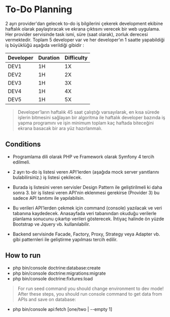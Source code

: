 # To-Do Planning
2 ayrı provider'dan gelecek to-do iş bilgilerini çekerek development ekibine haftalık olarak paylaştıracak ve ekrana çıktısını verecek bir web uygulama.
Her provider servisinde task ismi, süre (saat olarak), zorluk derecesi vermektedir. Toplam 5 developer var ve her developer’ın 1 saatte yapabildiği iş büyüklüğü aşağıda verildiği gibidir :

|       Developer         |Duration                          |Difficulty                         |
|----------------|-------------------------------|-----------------------------|
|DEV1|1H|1X           |
|DEV2|1H|2X          |
|DEV3|1H|3X|
|DEV4|1H|4X|
|DEV5|1H|5X|

>Developer’ların haftalık 45 saat çalıştığı varsayılarak, en kısa sürede işlerin bitmesini sağlayan bir algoritma ile haftalık developer bazında iş yapma programını ve işin minimum toplam kaç haftada biteceğini ekrana basacak bir ara yüz hazırlanmalı.  
  
## Conditions
  
- Programlama dili olarak PHP ve Framework olarak Symfony 4 tercih edilmeli.  
  
- 2 ayrı to-do iş listesi veren API'lerden (aşağıda mock server yanıtlarını bulabilirsiniz.) iş listesi çekilecek.  
  
- Burada iş listesini veren servisler Design Pattern ile geliştirilmeli ki daha sonra 3. bir iş listesi veren API'nin eklenmesi gerekirse (Provider 3) bu sadece API tanıtımı ile yapılabilsin.  
  
- Bu verileri API’lerden çekmek için command (console) yazılacak ve veri tabanına kaydedecek. Anasayfada veri tabanından okuduğu verilerle planlama sonucunu çıkartıp verileri gösterecek. İhtiyaç halinde ön yüzde Bootstrap ve Jquery vb. kullanılabilir.  
  
- Backend servisinde Facade, Factory, Proxy, Strategy veya Adapter vb. gibi patternleri ile geliştirme yapılması tercih edilir.  

## How to run
- php bin/console doctrine:database:create
- php bin/console doctrine:migrations:migrate 
- php bin/console doctrine:fixtures:load


> For run seed command you should change environment to dev mode!
After these steps, you should run console command to get data from APIs and save on database:
- php bin/console api:fetch [one/two | --empty 1]